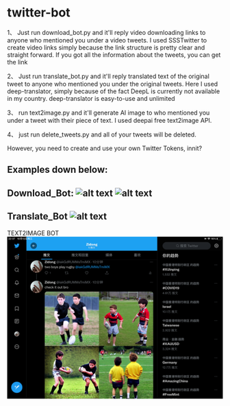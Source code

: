 # twitter-bot


1、
Just run download_bot.py and it'll reply video downloading links to anyone who mentioned you under a video tweets. I used SSSTwitter to create video links simply because the link structure is pretty clear and straight forward. If you got all the information about the tweets, you can get the link

2、
Just run translate_bot.py and it'll reply translated text of the original tweet to anyone who mentioned you under the original tweets. Here I used deep-translator, simply because of the fact DeepL is currently not available in my country. deep-translator is easy-to-use and unlimited

3、
run text2image.py and it'll generate AI image to who mentioned you under a tweet with their piece of text. I used deepai free text2image API.

4、
just run delete_tweets.py and all of your tweets will be deleted.

However, you need to create and use your own Twitter Tokens, innit?

Examples down below:
---------------------------------------------------------------------------------------------------
Download_Bot:
![alt text](https://github.com/Mikky-Li/twitter-downloading-bot/blob/main/example%201.jpg?raw=true)
![alt text](https://github.com/Mikky-Li/twitter-downloading-bot/blob/main/example%202.jpg?raw=true)
---------------------------------------------------------------------------------------------------
Translate_Bot
![alt text](https://github.com/Mikky-Li/twitter-downloading-bot/blob/main/example%203.jpg?raw=true)
---------------------------------------------------------------------------------------------------
TEXT2IMAGE BOT
![alt text](https://github.com/Mikky-Li/twitter-bot/blob/main/txt2image%20example.png?raw=true)
